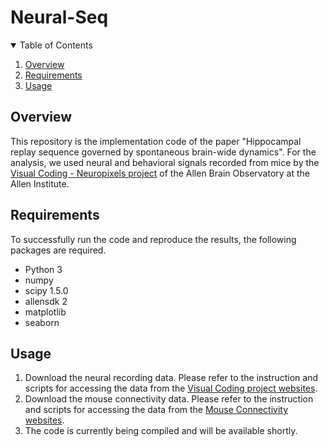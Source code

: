 # Neural-Seq
<!-- TABLE OF CONTENTS -->
<details open="open">
  <summary>Table of Contents</summary>
  <ol>
    <li>
      <a href="#overview">Overview</a>
    </li>
    <li>
      <a href="#requirements">Requirements</a>
    </li>
    <li>
      <a href="#usage">Usage</a>
    </li>
  </ol>
</details>

<!-- ABOUT THE PROJECT -->
## Overview
This repository is the implementation code of the paper "Hippocampal replay sequence governed by spontaneous brain-wide dynamics". For the analysis, we used neural and behavioral signals recorded from mice by the [Visual Coding - Neuropixels project](https://portal.brain-map.org/explore/circuits/visual-coding-neuropixels) of the Allen Brain Observatory at the Allen Institute. 

<!-- GETTING STARTED -->
## Requirements

To successfully run the code and reproduce the results, the following packages are required.
* Python 3
* numpy
* scipy 1.5.0
* allensdk 2
* matplotlib
* seaborn

## Usage
1. Download the neural recording data. Please refer to the instruction and scripts for accessing the data from the [Visual Coding project websites](https://allensdk.readthedocs.io/en/latest/visual_coding_neuropixels.html).
2. Download the mouse connectivity data. Please refer to the instruction and scripts for accessing the data from the [Mouse Connectivity websites](https://allensdk.readthedocs.io/en/latest/connectivity.html).
3. The code is currently being compiled and will be available shortly.

